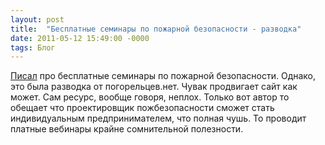 ```yaml
---
layout: post
title:  "Бесплатные семинары по пожарной безопасности - разводка"
date: 2011-05-12 15:49:00 -0000
tags: Блог 
---
```


<a href="http://2nature.ru/node/534">Писал</a> про бесплатные семинары по пожарной безопасности. Однако, это была разводка от погорельцев.нет. Чувак продвигает сайт как может. Сам ресурс, вообще говоря, неплох. Только вот автор то обещает что проектировщик пожбезопасности сможет стать индивидуальным предпринимателем, что полная чушь. То проводит платные вебинары крайне сомнительной полезности. 